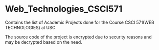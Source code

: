 # Web_Technologies_CSCI571
Contains the list of Academic Projects done for the Course CSCI 571(WEB TECHNOLOGIES) at USC

The source code of the project is encrypted due to security reasons and may be decrypted based on the need.
